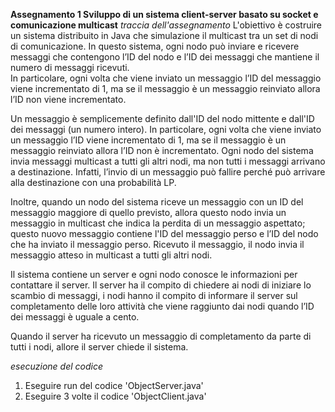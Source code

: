 **Assegnamento 1 Sviluppo di un sistema client-server basato su socket e comunicazione 
multicast**
_traccia dell'assegnamento_
L'obiettivo è costruire un sistema distribuito in Java che simulazione il multicast tra un set di  nodi di comunicazione. 
In questo sistema, ogni nodo può inviare e ricevere messaggi che contengono l’ID del nodo e l’ID dei messaggi che mantiene il numero di messaggi ricevuti.  
In particolare, ogni volta che viene inviato un messaggio l’ID del messaggio viene incrementato di 1, ma se il messaggio è un messaggio reinviato allora l’ID non viene incrementato. 

Un messaggio è semplicemente definito dall'ID del nodo mittente e dall'ID dei messaggi (un 
numero intero). 
In particolare, ogni volta che viene inviato un messaggio l’ID viene  incrementato di 1, ma se il messaggio è un messaggio reinviato allora l’ID non è incrementato. 
Ogni nodo del sistema invia  messaggi multicast a tutti gli altri nodi, ma non tutti i messaggi  arrivano a destinazione. Infatti, l’invio di un messaggio può fallire perché può arrivare alla 
destinazione con una probabilità LP. 

Inoltre, quando un nodo del sistema  riceve un messaggio  con un ID del messaggio maggiore di quello previsto, allora questo nodo invia un messaggio in  multicast che indica la perdita di un messaggio aspettato; questo nuovo messaggio contiene 
l'ID del messaggio perso e l’ID del nodo che ha inviato il messaggio perso. Ricevuto il  messaggio, il nodo invia il messaggio atteso in multicast a tutti gli altri nodi. 

Il sistema contiene un server e ogni nodo conosce le informazioni per contattare il server. Il server ha il compito di chiedere ai nodi di iniziare lo scambio di messaggi, i nodi hanno il 
compito di informare il server sul completamento delle loro attività che viene raggiunto dai nodi 
quando l’ID  dei messaggi è uguale a cento. 

Quando il server ha ricevuto un messaggio di completamento da parte di tutti i nodi, allore il server chiede il sistema.

_esecuzione del codice_
1) Eseguire run del codice 'ObjectServer.java'
2) Eseguire 3 volte il codice 'ObjectClient.java'


